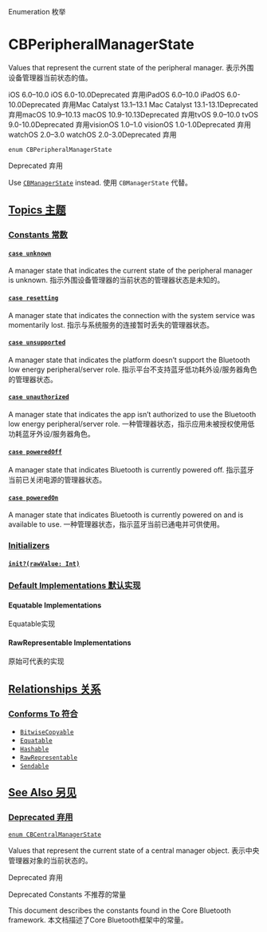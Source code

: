 Enumeration 枚举

# CBPeripheralManagerState 

Values that represent the current state of the peripheral manager.
表示外围设备管理器当前状态的值。

iOS 6.0–10.0 iOS 6.0-10.0Deprecated 弃用iPadOS 6.0–10.0 iPadOS 6.0-10.0Deprecated 弃用Mac Catalyst 13.1–13.1 Mac Catalyst 13.1-13.1Deprecated 弃用macOS 10.9–10.13 macOS 10.9-10.13Deprecated 弃用tvOS 9.0–10.0 tvOS 9.0-10.0Deprecated 弃用visionOS 1.0–1.0 visionOS 1.0-1.0Deprecated 弃用watchOS 2.0–3.0 watchOS 2.0-3.0Deprecated 弃用

```
enum CBPeripheralManagerState
```

Deprecated 弃用

Use [`CBManagerState`](https://developer.apple.com/documentation/corebluetooth/cbmanagerstate) instead. 使用 `CBManagerState` 代替。



## [Topics 主题](https://developer.apple.com/documentation/corebluetooth/cbperipheralmanagerstate#topics)

### [Constants 常数](https://developer.apple.com/documentation/corebluetooth/cbperipheralmanagerstate#Constants)

#### [`case unknown`](https://developer.apple.com/documentation/corebluetooth/cbperipheralmanagerstate/unknown)

A manager state that indicates the current state of the peripheral manager is unknown.
指示外围设备管理器的当前状态的管理器状态是未知的。



#### [`case resetting`](https://developer.apple.com/documentation/corebluetooth/cbperipheralmanagerstate/resetting)

A manager state that indicates the connection with the system service was momentarily lost.
指示与系统服务的连接暂时丢失的管理器状态。



#### [`case unsupported`](https://developer.apple.com/documentation/corebluetooth/cbperipheralmanagerstate/unsupported)

A manager state that indicates the platform doesn’t support the Bluetooth low energy peripheral/server role.
指示平台不支持蓝牙低功耗外设/服务器角色的管理器状态。



#### [`case unauthorized`](https://developer.apple.com/documentation/corebluetooth/cbperipheralmanagerstate/unauthorized)

A manager state that indicates the app isn’t authorized to use the Bluetooth low energy peripheral/server role.
一种管理器状态，指示应用未被授权使用低功耗蓝牙外设/服务器角色。



#### [`case poweredOff`](https://developer.apple.com/documentation/corebluetooth/cbperipheralmanagerstate/poweredoff)

A manager state that indicates Bluetooth is currently powered off.
指示蓝牙当前已关闭电源的管理器状态。



#### [`case poweredOn`](https://developer.apple.com/documentation/corebluetooth/cbperipheralmanagerstate/poweredon)

A manager state that indicates Bluetooth is currently powered on and is available to use.
一种管理器状态，指示蓝牙当前已通电并可供使用。



### [Initializers](https://developer.apple.com/documentation/corebluetooth/cbperipheralmanagerstate#Initializers)

#### [`init?(rawValue: Int)`](https://developer.apple.com/documentation/corebluetooth/cbperipheralmanagerstate/init(rawvalue:))



### [Default Implementations 默认实现](https://developer.apple.com/documentation/corebluetooth/cbperipheralmanagerstate#Default-Implementations)

#### Equatable Implementations

Equatable实现



#### RawRepresentable Implementations

原始可代表的实现



## [Relationships 关系](https://developer.apple.com/documentation/corebluetooth/cbperipheralmanagerstate#relationships)

### [Conforms To 符合](https://developer.apple.com/documentation/corebluetooth/cbperipheralmanagerstate#conforms-to)

- [`BitwiseCopyable`](https://developer.apple.com/documentation/Swift/BitwiseCopyable)
- [`Equatable`](https://developer.apple.com/documentation/Swift/Equatable)
- [`Hashable`](https://developer.apple.com/documentation/Swift/Hashable)
- [`RawRepresentable`](https://developer.apple.com/documentation/Swift/RawRepresentable)
- [`Sendable`](https://developer.apple.com/documentation/Swift/Sendable)



## [See Also 另见](https://developer.apple.com/documentation/corebluetooth/cbperipheralmanagerstate#see-also)

### [Deprecated 弃用](https://developer.apple.com/documentation/corebluetooth/cbperipheralmanagerstate#Deprecated)

[`enum CBCentralManagerState`](https://developer.apple.com/documentation/corebluetooth/cbcentralmanagerstate)

Values that represent the current state of a central manager object.
表示中央管理器对象的当前状态的。

Deprecated 弃用



Deprecated Constants 不推荐的常量

This document describes the constants found in the Core Bluetooth framework.
本文档描述了Core Bluetooth框架中的常量。
